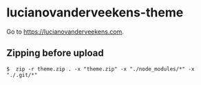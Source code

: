 # lucianovanderveekens-theme

Go to https://lucianovanderveekens.com.

## Zipping before upload

    $  zip -r theme.zip . -x "theme.zip" -x "./node_modules/*" -x "./.git/*"
